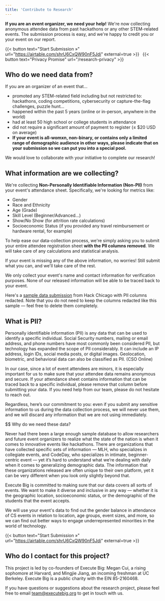 ```yaml
---
title: 'Contribute to Research'
---
```


**If you are an event organizer, we need your help!** We're now collecting anonymous attendee data from past hackathons or any other STEM-related events. The submission process is easy, and we're happy to credit you or your event on our report.

{{< button text="Start Submission »" url="https://airtable.com/shrU6CxQW90nF5Jdi" external=true >}}&ensp; {{< button text="Privacy Promise" url="/research-privacy" >}}

## Who do we need data from?

If you are an organizer of an event that...

* promoted any STEM-related field including but not restricted to: hackathons, coding competitions, cybersecurity or capture-the-flag challenges, puzzle hunt...
* happened within the past 5 years (online or in-person, anywhere in the world)
* had at least 50 high school or college students in attendance
* did not require a significant amount of payment to register (≤ $20 USD on average)
* **If your event is all-womxn, non-binary, or contains only a limited range of demographic audience in other ways, please indicate that on your submission so we can put you into a special pool.**

We would love to collaborate with your initiative to complete our research!

## What information are we collecting?

We're collecting **Non-Personally Identifiable Information (Non-PII)** from your event's attendance sheet. Specifically, we're looking for metrics like:

* Gender
* Race and Ethnicity
* Age (Grade)
* Skill Level (Beginner/Advanced...)
* Show/No Show (for attrition rate calculations)
* Socioeconomic Status (if you provided any travel reimbursement or hardware rental, for example)

To help ease our data-collection process, we're simply asking you to submit your entire attendee registration sheet **with the PII columns removed**. We will take care of any calculations and statistical analysis.

If your event is missing any of the above information, no worries! Still submit what you can, and we'll take care of the rest.

We only collect your event's name and contact information for verification purposes. None of our released information will be able to be traced back to your event.

Here's a [sample data submission](https://drive.google.com/file/d/1mO7U7zP-RgI0kh0GfUYtfUl4Wyp8o1TN/view) from Hack Chicago with PII columns redacted. Note that you do not need to keep the columns redacted like this sample — feel free to delete them completely.

## What is PII?

Personally identifiable information (PII) is any data that can be used to identify a specific individual. Social Security numbers, mailing or email address, and phone numbers have most commonly been considered PII, but technology has expanded the scope of PII considerably. It can include an IP address, login IDs, social media posts, or digital images. Geolocation, biometric, and behavioral data can also be classified as PII. (CSO Online)

In our case, since a lot of event attendees are minors, it is especially important for us to make sure that your attendee data remains anonymous and secure. If your attendance sheet contains information that can be traced back to a specific individual, please remove that column before submitting your data. If you need help from our team, please do not hesitate to reach out.

Regardless, here’s our commitment to you: even if you submit any sensitive information to us during the data collection process, we will never use them, and we will discard any information that we are not using immediately.

$$ Why do we need these data?

Never had there been a large enough sample database to allow researchers and future event organizers to realize what the state of the nation is when it comes to innovative events like hackathons. There are organizations that have collected specific sets of information — MLH, who specializes in collegiate events, and CodeDay, who specializes in intimate, beginner-centric event — yet it’s hard to understand what we’re dealing with daily when it comes to generalizing demographic data. The information that these organizations released are often unique to their own platform, yet it can be very different when you look only slightly beyond that.

Execute Big is committed to making sure that our data covers all sorts of events. We want to make it diverse and inclusive in any way — whether it is the geographic location, socioeconomic status, or the demographic of the students that the event accepts.

We will use your event's data to find out the gender balance in attendance of CS events in relation to location, age groups, event sizes, and more, so we can find out better ways to engage underrepresented minorities in the world of technology.

{{< button text="Start Submission »" url="https://airtable.com/shrU6CxQW90nF5Jdi" external=true >}}

## Who do I contact for this project?

This project is led by co-founders of Execute Big: Megan Cui, a rising sophomore at Harvard, and Mingjie Jiang, an incoming freshman at UC Berkeley. Execute Big is a public charity with the EIN 85-2160468.

If you have questions or suggestions about the research project, please feel free to email team@executebig.org to get in touch with us.